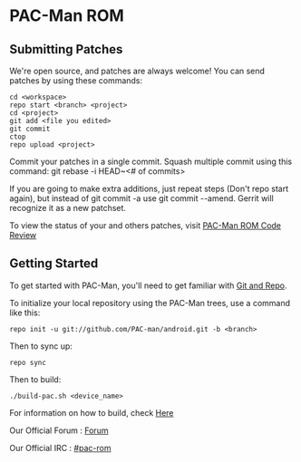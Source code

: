 PAC-Man ROM
===========

Submitting Patches
------------------
We're open source, and patches are always welcome!
You can send patches by using these commands:

    cd <workspace>
    repo start <branch> <project>
    cd <project>
    git add <file you edited>
    git commit
    ctop
    repo upload <project>

Commit your patches in a single commit. Squash multiple commit using this command: git rebase -i HEAD~<# of commits>

If you are going to make extra additions, just repeat steps (Don't repo start again), but instead of git commit -a
use git commit --amend. Gerrit will recognize it as a new patchset.

To view the status of your and others patches, visit [PAC-Man ROM Code Review](http://review.pac-man-rom.de:8080/)


Getting Started
---------------

To get started with PAC-Man, you'll need to get
familiar with [Git and Repo](http://source.android.com/download/using-repo).

To initialize your local repository using the PAC-Man trees, use a command like this:

    repo init -u git://github.com/PAC-man/android.git -b <branch>

Then to sync up:

    repo sync
    
Then to build:

	./build-pac.sh <device_name>



For information on how to build, check [Here](http://forum.xda-developers.com/showthread.php?t=2060017)

Our Official Forum : [Forum](http://pac-man-rom.de/forum/)

Our Official IRC : [#pac-rom](http://webchat.freenode.net/?channels=pac-rom)
